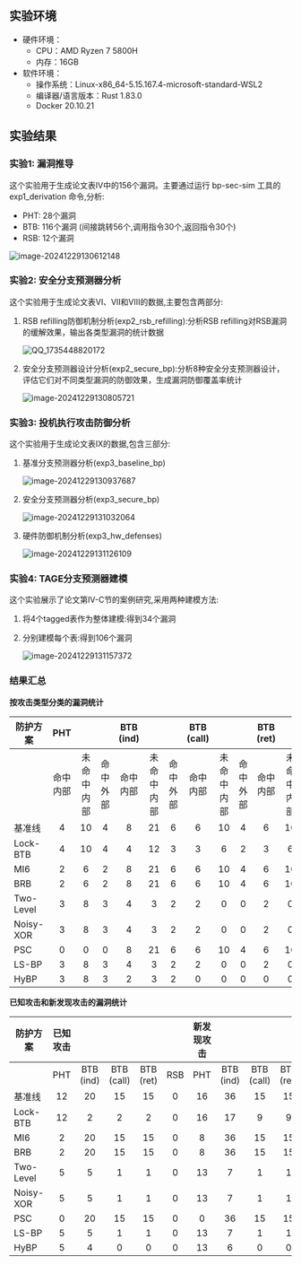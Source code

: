 ## 实验环境

- 硬件环境：
  - CPU：AMD Ryzen 7 5800H
  - 内存：16GB
- 软件环境：
  - 操作系统：Linux-x86_64-5.15.167.4-microsoft-standard-WSL2
  - 编译器/语言版本：Rust 1.83.0
  - Docker 20.10.21

## 实验结果

### **实验1: 漏洞推导**

这个实验用于生成论文表IV中的156个漏洞。主要通过运行 bp-sec-sim 工具的 exp1_derivation 命令,分析:

- PHT: 28个漏洞
- BTB: 116个漏洞 (间接跳转56个,调用指令30个,返回指令30个)
- RSB: 12个漏洞

![image-20241229130612148](https://github.com/user-attachments/assets/6ded9af8-8f76-4e5e-83ad-f8e66b7cb7a5)


### **实验2: 安全分支预测器分析**

这个实验用于生成论文表VI、VII和VIII的数据,主要包含两部分:

1. RSB refilling防御机制分析(exp2_rsb_refilling):分析RSB refilling对RSB漏洞的缓解效果，输出各类型漏洞的统计数据

   ![QQ_1735448820172](https://github.com/user-attachments/assets/56f72331-445f-4d62-8385-374b046e5c1c)


2. 安全分支预测器设计分析(exp2_secure_bp):分析8种安全分支预测器设计，评估它们对不同类型漏洞的防御效果，生成漏洞防御覆盖率统计

   ![image-20241229130805721](https://github.com/user-attachments/assets/b23e6685-cb2c-4dc2-bd5e-3acdf5bbaa70)


### **实验3: 投机执行攻击防御分析**

这个实验用于生成论文表IX的数据,包含三部分:

1. 基准分支预测器分析(exp3_baseline_bp)

   ![image-20241229130937687](https://github.com/user-attachments/assets/c5dc5330-c829-4bc2-b0b4-7756b0a0e31c)


2. 安全分支预测器分析(exp3_secure_bp)

   ![image-20241229131032064](https://github.com/user-attachments/assets/ca752d9e-c967-4546-b5f8-213e5ab494dd)


3. 硬件防御机制分析(exp3_hw_defenses)

   ![image-20241229131126109](https://github.com/user-attachments/assets/d7ead0cc-4a5e-451f-901a-52fd57ab52b2)


### **实验4: TAGE分支预测器建模**

这个实验展示了论文第IV-C节的案例研究,采用两种建模方法:

1. 将4个tagged表作为整体建模:得到34个漏洞

2. 分别建模每个表:得到106个漏洞

   ![image-20241229131157372](https://github.com/user-attachments/assets/d4120135-78a7-4783-97fc-d5560a95313b)


### **结果汇总**

**按攻击类型分类的漏洞统计**

| 防护方案  |   PHT    |            |          | BTB (ind) |            |          | BTB (call) |            |          | BTB (ret) |            |          |   RSB    |            |          |   总计   |            |          |
| --------- | :------: | :--------: | :------: | :-------: | :--------: | :------: | :--------: | :--------: | :------: | :-------: | :--------: | :------: | :------: | :--------: | :------: | :------: | :--------: | :------: |
|           | 命中内部 | 未命中内部 | 命中外部 | 命中内部  | 未命中内部 | 命中外部 |  命中内部  | 未命中内部 | 命中外部 | 命中内部  | 未命中内部 | 命中外部 | 命中内部 | 未命中内部 | 命中外部 | 命中内部 | 未命中内部 | 命中外部 |
| 基准线    |    4     |     10     |    4     |     8     |     21     |    6     |     6      |     10     |    4     |     6     |     10     |    4     |    2     |     2      |    1     |    26    |     53     |    19    |
| Lock-BTB  |    4     |     10     |    4     |     4     |     12     |    3     |     3      |     6      |    2     |     3     |     6      |    2     |    2     |     2      |    1     |    16    |     36     |    12    |
| MI6       |    2     |     6      |    2     |     8     |     21     |    6     |     6      |     10     |    4     |     6     |     10     |    4     |    2     |     2      |    1     |    24    |     49     |    17    |
| BRB       |    2     |     6      |    2     |     8     |     21     |    6     |     6      |     10     |    4     |     6     |     10     |    4     |    2     |     2      |    1     |    24    |     49     |    17    |
| Two-Level |    3     |     8      |    3     |     4     |     3      |    2     |     2      |     0      |    0     |     2     |     0      |    0     |    2     |     2      |    1     |    13    |     13     |    6     |
| Noisy-XOR |    3     |     8      |    3     |     4     |     3      |    2     |     2      |     0      |    0     |     2     |     0      |    0     |    2     |     2      |    1     |    13    |     13     |    6     |
| PSC       |    0     |     0      |    0     |     8     |     21     |    6     |     6      |     10     |    4     |     6     |     10     |    4     |    2     |     2      |    1     |    22    |     43     |    15    |
| LS-BP     |    3     |     8      |    3     |     4     |     3      |    2     |     2      |     0      |    0     |     2     |     0      |    0     |    2     |     2      |    1     |    13    |     13     |    6     |
| HyBP      |    3     |     8      |    3     |     2     |     3      |    2     |     0      |     0      |    0     |     0     |     0      |    0     |    2     |     2      |    1     |    7     |     13     |    6     |

**已知攻击和新发现攻击的漏洞统计**

| 防护方案  | 已知攻击 |           |            |           |      | 新发现攻击 |           |            |           |      |
| --------- | :------: | :-------: | :--------: | :-------: | :--: | :--------: | :-------: | :--------: | :-------: | :--: |
|           |   PHT    | BTB (ind) | BTB (call) | BTB (ret) | RSB  |    PHT     | BTB (ind) | BTB (call) | BTB (ret) | RSB  |
| 基准线    |    12    |    20     |     15     |    15     |  0   |     16     |    36     |     15     |    15     |  5   |
| Lock-BTB  |    12    |     2     |     2      |     2     |  0   |     16     |    17     |     9      |     9     |  5   |
| MI6       |    2     |    20     |     15     |    15     |  0   |     8      |    36     |     15     |    15     |  5   |
| BRB       |    2     |    20     |     15     |    15     |  0   |     8      |    36     |     15     |    15     |  5   |
| Two-Level |    5     |     5     |     1      |     1     |  0   |     13     |     7     |     1      |     1     |  5   |
| Noisy-XOR |    5     |     5     |     1      |     1     |  0   |     13     |     7     |     1      |     1     |  5   |
| PSC       |    0     |    20     |     15     |    15     |  0   |     0      |    36     |     15     |    15     |  5   |
| LS-BP     |    5     |     5     |     1      |     1     |  0   |     13     |     7     |     1      |     1     |  5   |
| HyBP      |    5     |     4     |     0      |     0     |  0   |     13     |     6     |     0      |     0     |  5   |

